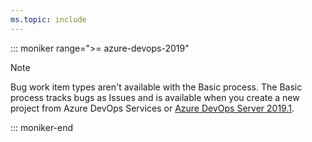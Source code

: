 ```yaml
---
ms.topic: include
---
```


::: moniker range=">= azure-devops-2019"

> [!NOTE]  
> Bug work item types aren't available with the Basic process. The Basic process tracks bugs as Issues and is available when you create a new project from Azure DevOps Services or [Azure DevOps Server 2019.1](https://go.microsoft.com/fwlink/?LinkId=2097609).

::: moniker-end
